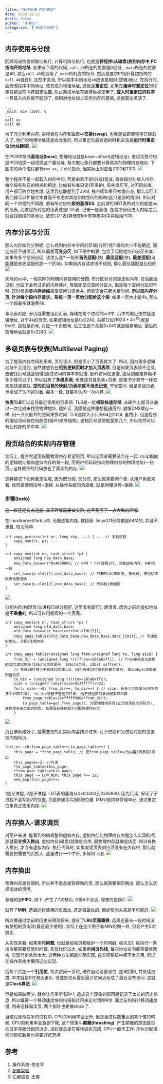 ```yaml
---
title: "操作系统-内存管理"
date: 2020-10-11
draft: false
author: "小拳头"
categories: ["系统与网络"]
---
```


## 内存使用与分段
回顾冯诺依曼的取址执行, 计算机取址执行, 也就是**将程序(从磁盘)放到内存中,PC指向开始地址**. 如果有下面的代码, ``call 40``所在的位置是0地址, ``_main``所在的位置是40, 那么``call 40``就调用了``_main``所对应的指令. 然而这要求IP指针最初指向的``call 40``就在0, 显然不灵活, 所以程序中的地址``40``应该是相对(逻辑)地址. 在执行时, 会修改程序中的地址, 使其成为物理地址, 这就是**重定位**. 如果在**编译时重定位**的程序只能放在内存固定位置, 防止某段地址在编译后被使用了, **载入时重定位的程序**一旦载入内存就不能动了, 把相对地址加上空闲内存的基值, 这就更加灵活了.
```
...
_main: mov [300], 0
...
call xx
call 40
```

为了充分利用内存, 进程会在内存和磁盘中**交换(swap)**, 也就是说即使程序已经载入了, 他们的物理地址还是会改变的, 所以重定位最合适的时机应该是**运行时重定位(地址翻译)**. 
![](/23_1.png)

在PCB中存储**基地址(base)**, 物理地址就是base+offset(逻辑地址). 进程切换时根据PCB切换一起切换这个基地址, 每次取址执行都要计算真实的物理内存地址. 下图中的两个进程都有``mov ax, [100]``指令, 但实际上对应着2100和1100.
![](/23_2.png)

整个程序不是一起载入内存中的, 而是由若干部分(段)组成, 将各段分别放入内存. 每个段有各自的特点和用途. 比如有些库只读(写保护), 有些库可写, 对不同的库, 用户都可独立地考虑. 这里我也联想到了JVM, 栈空间如果只考虑自身, 那么实际上我们就可以扩展它本身而不考虑对其他如堆空间的影响(这只是我的猜测). 所以对同一个进程的不同段, 都有所对应的**段的基值DS**. 之前讲的GDT表所对应的就是os的段表, 而进程所对应的段表就是LDT表, 记录一些基值. 在程序分段进入内存之后, 就会找到段的基地址, 放在LDT表(存储在ldtr寄存机中)中并赋给PCB.

## 内存分区与分页
那么内存如何分割呢. 怎么找到内存中空闲的区域(分区)呢? 段的大小不能确定, 固定分区不够灵活, 所以需要**可变分区**, 如下图中的表, 包含了起始地址和分区长度. 如果有多个空闲分区, 该怎么选? 一般有**首先适配**(快), **最佳适配**(快), **最差适配**(可能就是首先适配的那一个区域). 如果段内存请求很不规则, 那么最佳适配就比较好.
![](/23_3.png)

实际的os中, 一般实际的物理内存是用的**分页**. 而分区针对的是虚拟内存, 在后面会见到. 分区下会有过多的内存碎片, 导致即使总空闲分区大, 但是每个空闲分区却不够, 这时候需要**内存紧缩**来使空闲分区合并, 但是这会花费大量时间. **所以把内存分页, 针对每个段内存请求，系统一页一页地分配给这个段**. 如果一页大小是4k, 那么一个段最多就浪费4k.

与段表对应, 分页就需要用到页表, 存储在每个进程的cr3中. 页中的地址依然是逻辑地址, 对于4k的页面, 如果逻辑地址是0x2240, 右移12位($1024*4=^{12}$)就是0x02, 这就是页号, 对应一个页框号, 后三位这个余数0x240就是偏移地址. 最后的物理地址就是0x3240.
![](/23_4.png)

## 多级页表与快表(Multilevel Paging)
为了提高内存空间利用率, 页应该小, 但是页小了页表就大了. 所以, 因为很多逻辑地址不会用到, 自然就想到在**用到逻辑页时才加入页表项**. 但是如果页表项不连续, 去查找页号就会很慢(通过访问内存本来就慢, 额外访问就更慢, 连续则直接算偏移多少就可以了). 所以就有了**多级页表**, 也就是页目录表+页表, 就像书分章节一样去实现快速查找. **空的页目录的映射/页表项就不用去记录**, 节省空间. 但是多级页表也增加了访问的次数, 每多一级, 就要多访问一次内存.
![](/23_5.png)

**快表TLB**可以记住最近使用的页表项. TLB是一组**相联快速存储**. 从硬件上就可以通过一次比对来找到物理地址. 题外话, 我感觉这种思想挺通用的, 就像DNS缓存一样, 用一点点额外的空间来换时间. TLB通常大小只有64到1024, 虽然小, 但是程序的地址访问存在局部性(循环/顺序结构), 逻辑页号通常就是那几个, 所以依然可以有比较好的命中率. 
![](/23_6.png)

## 段页结合的实际内存管理
实际上, 程序希望用段而物理内存希望用页, 所以这两者需要结合在一起. cs:ip指向的逻辑地址指向虚拟内存的某一段, 而用户代码段指向物理内存的物理地址(一些页), 这样就把的代码放在了真实的内存. 
![](/23_7.png)

这种情况下如何重定位呢, 因为既分段, 又分页, 那么就需要两个表. 从用户角度来看, 依然是使用段号+偏移. 从操作系统的角度看, 就是物理页号+偏移.
![](/23_8.png)

### 步骤(todo)
~~这一段还是有点迷惑, 真正理解需要做实验, 这里我写了一点大致的理解.~~

在linux/kernel/fork.c中, 分配虚拟内存, 建段表. linux0.11分段都是64M的, 并且不重叠, 较为简单.
```
int copy_process(int nr, long ebp, ...) { ... // 复制进程
    copy_mem(nr, p); ...
}

int copy_mem(int nr, task_struct *p) {
    unsigned long new_data_base;
    new_data_base=nr*0x4000000; // 64M * nr(进程id), 分割虚拟内存, 64M为一段
    set_base(p->ldt[1],new_data_base); // PCB的ldt被赋值, 被分段, 进程切换段表也要切换
    set_base(p->ldt[2],new_data_base); // 代码段/数据段
}
```
![](/23_9.png)

分配内存/物理页(父进程已经分配好, 这里复制即可), 建页表. 因为之前的虚拟地址是**不重叠**的, 所以可以用相同的一个页表. 
```
int copy_mem(int nr, task_struct *p) {
    unsigned long old_data_base;
    old_data_base=get_base(current->ldt[2]);
    copy_page_tables(old_data_base,new_data_base,data_limit); // 传递虚拟地址, 分配/复制内存
}

int copy_page_tables(unsigned long from,unsigned long to, long size) { 
    from_dir = (unsigned long *)((from>>20)&0xffc); // from是来自父进程的32位虚拟地址(10bits页目录号, 10bits页号, 12bit soffset). 
    // 右移20位相当于右移22位乘以4, 因为右移22位得到的是目录号, 乘以4byte才能得到当前项
    to_dir = (unsigned long *)((to>>20)&0xffc);
    size = (unsigned long)(size+0x3fffff)>>22;
    for(; size-->0; from_dir++, to_dir++) { // size: 有多个页目录(64M下的多个4M页目录), to_dir就是子进程页目录, 给子进程页目录分配实际内存
        from_page_table=(0xfffff000&*from_dir);
        to_page_table=get_free_page(); 分配物理内存页(让页目录指向实际页), 这体现多级页表的优势, 如果没有映射就不分配物理内存页
    }
```
![](/23_10.png)

页目录新建好了, 就需要把的页实际内容拷贝过来. 让子进程和父进程对应的位置指向相同页.
```
for(;nr-->0;from_page_table++,to_page_table++) {
    this_page = *from_page_table; // 把from_page_table中的内容(页表项)取出
    this_page&=~2; //只读
    *to_page_table=this_page;
    *from_page_table=this_page;
    this_page -= LOW_MEM; this_page >>= 12;
    mem_map[this_page]++; 
}
```

1是父进程, 2是子进程. LDT表的基值从0x00400到0x00800. 因为只读, 保证了子进程不会写到7的位置, 而是新建页写到8的位置. MMU是内存管理单元. 通过重定位来真正使用内存.
![](/23_11.png)

## 内存换入-请求调页
对用户来说, 能看到的值规整的虚拟内存, 虚拟内存比物理内存大是怎么实现的呢. 那就需要**换入换出**. 虚拟内存(磁盘)就像是仓库, 而物理内存就像是店面. 所以有换入换出, 才会有虚拟内存. 执行代码时, 如果发现页表对应项没有在内存中, 那么就需要把需要的页换入, 这里进行一个中断, 步骤如下图.
![](/23_12.png)

## 内存换出
物理内存是有限的, 所以并不能总是获得新的页, 那么就需要把页换出. 那么怎么选择淘汰的页呢.

基础的是**FIFO**, 如下. 产生了7次缺页, D换A不合适, 理想的是换C.
![](/23_13.png)

就有了**MIN**, 选最远将使用的页淘汰, 这是最最优的, 但是预测未来是不可能的. 
![](/23_14.png)

所以要通过之前的历史来预测将来, 就有了**LRU页面置换**: 选最近最长一段时间没有使用的页淘汰(最近最少使用). 实际上在这个例子和MIN的图一样, 只会产生5次缺页. 

从实现来看, 如果用**时间戳**, 也就是给每页都维护一个时间戳, 每次加1, 每执行一条指令都需要修改时间戳, 实现代价过大. 如果用**用页码栈**, 每次地址访问都需要修改栈, 实现代价依然太大. 这两种方法都是准确实现, 在实际系统中都不太实用, 所以在操作系统中要用近似实现.

给每个页加一个**引用位**, 每次访问一页时, 硬件自动设置该位. 是1时清0, 并继续扫描, 本来就是0时淘汰该页. 也就是说从最近最少访问近似成了最近没有访问. 这就是**Clock算法**. 
![](/23_15.png)

但是如果缺页少, 就会让几乎所有R=1, 造成这个现象的原因是记录了太长的历史信息. 所以概要一个移动速度快的扫描指针用来定时清除R位. 而之前的指针移动速度慢, 用来选择淘汰页. 两个指针也更像clock了.

当进程逐渐变多的过程中, CPU的利用率会上升, 但是当进程数量达到某个值的时候, CPU的利用率会急剧下降, 这个现象叫**颠簸(thrashing)**. 产生颠簸的原因是进程过多导致分到的页少, 进程就总是在等待调页完成, CPU一直不工作. 所以分配进程的页框数量也需要好好选择.

## 参考
1. 操作系统-李志军
2. [配套实验](https://www.lanqiao.cn/courses/115)
3. 汇编语言-王爽
